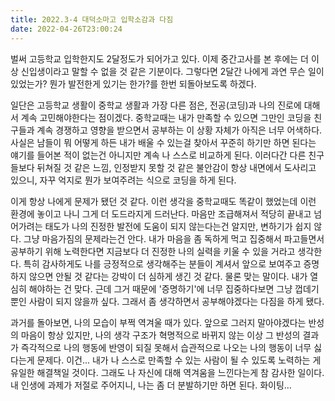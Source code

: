 ```yaml
---
title: 2022.3-4 대덕소마고 입학소감과 다짐
date: 2022-04-26T23:00:24 
---
```


벌써 고등학교 입학한지도 2달정도가 되어가고 있다. 이제 중간고사를 본 후에는 더 이상 신입생이라고 말할 수 없을 것 같은 기분이다. 그렇다면 2달간 나에게 과연 무슨 일이 있었는가? 뭔가 발전한게 있기는 한가?를 한번 되돌아보도록 하겠다.



일단은 고등학교 생활이 중학교 생활과 가장 다른 점은, 전공(코딩)과 나의 진로에 대해서 계속 고민해야한다는 점이겠다. 중학교때는 내가 만족할 수 있으면 그만인 코딩을 친구들과 계속 경쟁하고 영향을 받으면서 공부하는 이 상황 자체가 아직은 너무 어색하다. 사실은 남들이 뭐 어떻게 하든 내가 배울 수 있는걸 찾아서 꾸준히 하기만 하면 된다는 얘기를 들어본 적이 없는건 아니지만 계속 나 스스로 비교하게 된다. 이러다간 다른 친구들보다 뒤쳐질 것 같은 느낌, 인정받지 못할 것 같은 불안감이 항상 내면에서 도사리고 있으니, 자꾸 억지로 뭔가 보여주려는 식으로 코딩을 하게 된다.



이게 항상 나에게 문제가 됐던 것 같다. 이런 생각을 중학교때도 똑같이 했었는데 이런 환경에 놓이고 나니 그게 더 도드라지게 드러난다. 마음만 조급해져서 적당히 끝내고 넘어가려는 태도가 나의 진정한 발전에 도움이 되지 않는다는건 알지만, 변하기가 쉽지 않다. 그냥 마음가짐의 문제라는건 안다. 내가 마음을 좀 독하게 먹고 집중해서 파고들면서 공부하기 위해 노력한다면 지금보다 더 진정한 나의 실력을 키울 수 있을 거라고 생각한다. 특히 감사하게도 나를 긍정적으로 생각해주는 분들이 계셔서 앞으로 보여주고 증명하지 않으면 안될 것 같다는 강박이 더 심하게 생긴 것 같다. 물론 맞는 말이다. 내가 열심히 해야하는 건 맞다. 근데 그거 때문에 '증명하기'에 너무 집중하다보면 그냥 껍데기뿐인 사람이 되지 않을까 싶다. 그래서 좀 생각하면서 공부해야겠다는 다짐을 하게 됐다.



과거를 돌아보면, 나의 모습이 부쩍 역겨울 때가 있다. 앞으로 그러지 말아야겠다는 반성의 마음이 항상 있지만, 나의 생각 구조가 혁명적으로 바뀌지 않는 이상 그 반성의 결과가 즉각적으로 나의 행동에 반영이 되질 못해서 습관적으로 나오는 나의 행동이 너무 싫다는게 문제다. 이건... 내가 나 스스로 만족할 수 있는 사람이 될 수 있도록 노력하는 게 유일한 해결책일 것이다. 그래도 나 자신에 대해 역겨움을 느낀다는게 참 감사한 일이다. 내 인생에 과제가 저절로 주어지니, 나는 좀 더 분발하기만 하면 된다. 화이팅...


